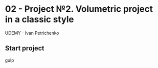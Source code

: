 # 02 - Project №2. Volumetric project in a classic style
UDEMY - Ivan Petrichenko

## Start project 
gulp
